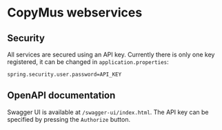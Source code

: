 # CopyMus webservices

## Security

All services are secured using an API key. Currently there is only one key registered, it can be changed in `application.properties`:
```
spring.security.user.password=API_KEY
```

## OpenAPI documentation

Swagger UI is available at `/swagger-ui/index.html`. The API key can be specified by pressing the `Authorize` button.
